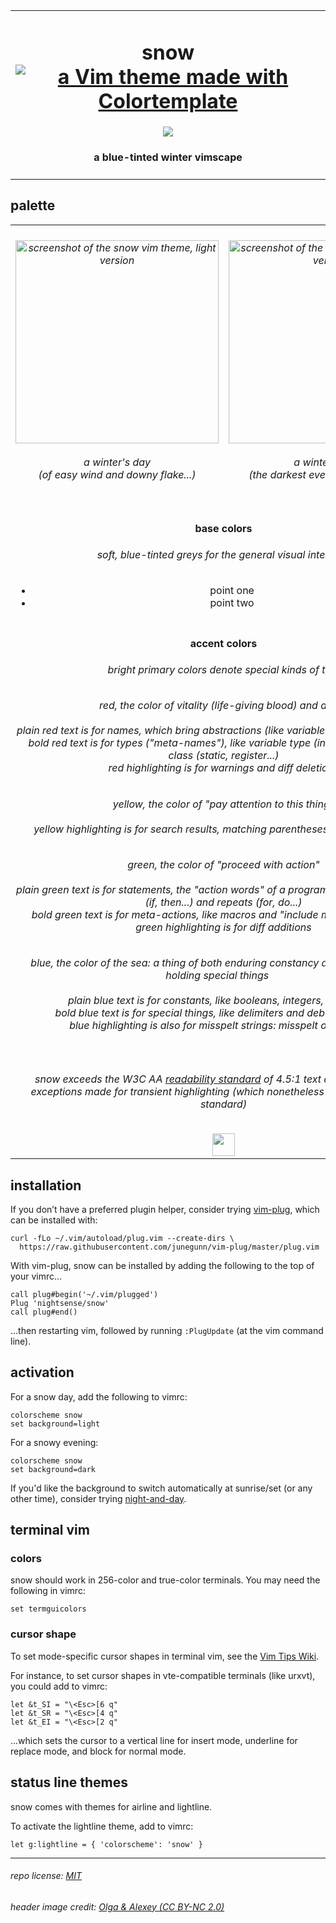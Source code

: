 <table><tbody><tr><td align="center"><h1>snow<br>
<a href='https://github.com/lifepillar/vim-colortemplate'><img src='https://img.shields.io/badge/made%20with-Colortemplate-00a0ff.svg' alt='a Vim theme made with Colortemplate' /></a>
</h1>
<img src="https://github.com/nightsense/snow/raw/master/images/header.jpg" />
<h4>a blue-tinted winter vimscape</h4>
</td></tr></tbody></table>

## palette

<table><tbody>

<tr>
<td align="center"><h6><img alt="screenshot of the snow vim theme, light version" src="https://github.com/nightsense/snow/raw/master/images/screenshot-light.png" height="325" /><br><br>
a winter's day<br>(of easy wind and downy flake...)</h6>
</td>
<td align="center"><h6><img alt="screenshot of the snow vim theme, dark version" src="https://github.com/nightsense/snow/raw/master/images/screenshot-dark.png" height="325" /><br><br>
a winter's night<br>(the darkest evening of the year...)</h6>
</td>
</tr>

<tr>
<td align='center' colspan='2'>
<h4>
<img src="http://www.colorhexa.com/ffffff.png" height="12" width="12">&nbsp;
<img src="http://www.colorhexa.com/ebedf1.png" height="12" width="12">&nbsp;
<img src="http://www.colorhexa.com/67788a.png" height="12" width="12">&nbsp;
<img src="http://www.colorhexa.com/495a6b.png" height="12" width="12">&nbsp;
<img src="http://www.colorhexa.com/273441.png" height="12" width="12">
&nbsp;&nbsp;base colors&nbsp;&nbsp;
<img src="http://www.colorhexa.com/273441.png" height="12" width="12">&nbsp;
<img src="http://www.colorhexa.com/324252.png" height="12" width="12">&nbsp;
<img src="http://www.colorhexa.com/889db3.png" height="12" width="12">&nbsp;
<img src="http://www.colorhexa.com/adc3da.png" height="12" width="12">&nbsp;
<img src="http://www.colorhexa.com/ebedf1.png" height="12" width="12">
</h4>

<h6>soft, blue-tinted greys for the general visual interface</h6>
<ul>
<li>point one</li>
<li>point two</li>
</ul>

</td>
</tr>

<tr>
<td align='center' colspan='2'>
<h4>
<img src="http://www.colorhexa.com/d83c41.png" height="6" width="6">&nbsp;
<img src="http://www.colorhexa.com/fcd900.png" height="6" width="6">&nbsp;
<img src="http://www.colorhexa.com/018a08.png" height="6" width="6">&nbsp;
<img src="http://www.colorhexa.com/0074e8.png" height="6" width="6">
&nbsp;&nbsp;accent colors&nbsp;&nbsp;
<img src="http://www.colorhexa.com/cb8a82.png" height="6" width="6">&nbsp;
<img src="http://www.colorhexa.com/dac264.png" height="6" width="6">&nbsp;
<img src="http://www.colorhexa.com/7ea474.png" height="6" width="6">&nbsp;
<img src="http://www.colorhexa.com/809bcd.png" height="6" width="6">
</h4>
<h6>bright primary colors denote special kinds of text</h6>
<h6><img src="http://www.colorhexa.com/d83c41.png" height="12" width="12">&nbsp;&nbsp;red, the color of vitality (life-giving blood) and alarm&nbsp;&nbsp;<img src="http://www.colorhexa.com/cb8a82.png" height="12" width="12"><br><br>plain red text is for names, which bring abstractions (like variables and functions) to life<br>bold red text is for types ("meta-names"), like variable type (int, char...) or storage class (static, register...)<br>red highlighting is for warnings and diff deletions</h6>
<h6><img src="http://www.colorhexa.com/fcd900.png" height="12" width="12">&nbsp;&nbsp;yellow, the color of "pay attention to this thing"&nbsp;&nbsp;<img src="http://www.colorhexa.com/dac264.png" height="12" width="12"><br><br>yellow highlighting is for search results, matching parentheses, and diff changes</h6>
<h6><img src="http://www.colorhexa.com/018a08.png" height="12" width="12">&nbsp;&nbsp;green, the color of "proceed with action"&nbsp;&nbsp;<img src="http://www.colorhexa.com/7ea474.png" height="12" width="12"><br><br>plain green text is for statements, the "action words" of a program, such as conditionals (if, then...) and repeats (for, do...)<br>bold green text is for meta-actions, like macros and "include module" statements<br>green highlighting is for diff additions</h6>
<h6><img src="http://www.colorhexa.com/0074e8.png" height="12" width="12">&nbsp;&nbsp;blue, the color of the sea: a thing of both enduring constancy and mysterious depths holding special things&nbsp;&nbsp;<img src="http://www.colorhexa.com/809bcd.png" height="12" width="12"><br><br>plain blue text is for constants, like booleans, integers, and strings<br>bold blue text is for special things, like delimiters and debug statements<br>blue highlighting is also for misspelt strings: misspelt ones, that is</h6>
</td>
</tr>

<tr>
<td align='center' colspan='2'>
<h6>snow exceeds the W3C AA <a href='https://www.w3.org/TR/UNDERSTANDING-WCAG20/visual-audio-contrast-contrast.html'>readability standard</a> of 4.5:1 text contrast ratio, with<br>
exceptions made for transient highlighting (which nonetheless exceed the ISO 3:1 standard)
</h6>
<a href='https://www.w3.org/'><img src='https://www.w3.org/Icons/WWW/w3c_home_nb-v.svg' height='36'></a>
</td>
</tr>

</tbody></table>

## installation

If you don’t have a preferred plugin helper, consider trying [vim-plug](https://github.com/junegunn/vim-plug), which can be installed with:

```
curl -fLo ~/.vim/autoload/plug.vim --create-dirs \
  https://raw.githubusercontent.com/junegunn/vim-plug/master/plug.vim
```

With vim-plug, snow can be installed by adding the following to the top of your vimrc...

```
call plug#begin('~/.vim/plugged')
Plug 'nightsense/snow'
call plug#end()
```

...then restarting vim, followed by running `:PlugUpdate` (at the vim command line).

## activation

For a snow day, add the following to vimrc:

```
colorscheme snow
set background=light
```

For a snowy evening:

```
colorscheme snow
set background=dark
```

If you'd like the background to switch automatically at sunrise/set (or any other time), consider trying [night-and-day](https://github.com/nightsense/night-and-day).

## terminal vim

### colors

snow should work in 256-color and true-color terminals. You may need the following in vimrc:

```
set termguicolors
```

### cursor shape

To set mode-specific cursor shapes in terminal vim, see the [Vim Tips Wiki](http://vim.wikia.com/wiki/Change_cursor_shape_in_different_modes).

For instance, to set cursor shapes in vte-compatible terminals (like urxvt), you could add to vimrc:

```
let &t_SI = "\<Esc>[6 q"
let &t_SR = "\<Esc>[4 q"
let &t_EI = "\<Esc>[2 q"
```

...which sets the cursor to a vertical line for insert mode, underline for replace mode, and block for normal mode.

## status line themes

snow comes with themes for airline and lightline.

To activate the lightline theme, add to vimrc:

```
let g:lightline = { 'colorscheme': 'snow' }
```

---

###### repo license: [MIT](https://opensource.org/licenses/MIT)
###### header image credit: [Olga & Alexey (CC BY-NC 2.0)](https://www.flickr.com/photos/chaoticmind75/39326731084/)
